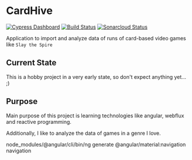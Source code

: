 # CardHive
[![Cypress Dashboard](https://img.shields.io/badge/cypress-dashboard-brightgreen.svg)](https://dashboard.cypress.io/projects/kq7y78/runs)
[![Build Status](https://travis-ci.org/cardHive/cardHive.svg?branch=master)](https://travis-ci.org/cardHive/gameService)
[![Sonarcloud Status](https://sonarcloud.io/api/project_badges/measure?project=de.mattaghoni%3Acardhive&metric=alert_status)](https://sonarcloud.io/dashboard?id=de.mattaghoni%3Acardhive)

Application to import and analyze data of runs of card-based video games
like `Slay the Spire`

## Current State
This is a hobby project in a very early state, so don't expect anything yet... ;)

## Purpose
Main purpose of this project is learning technologies like angular, webflux and 
reactive programming.

Additionally, I like to analyze the data of games in a genre I love. 


node_modules/@angular/cli/bin/ng generate @angular/material:navigation navigation